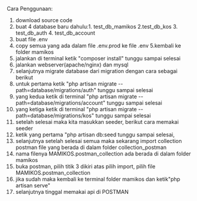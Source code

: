 Cara Penggunaan:
1. download source code
2. buat 4 database baru dahulu:1. test_db_mamikos 2.test_db_kos 3. test_db_auth 4. test_db_account
3. buat file .env
4. copy semua yang ada dalam file .env.prod ke file .env 
5.kembali ke folder mamikos
6. jalankan di terminal ketik "composer install" tunggu sampai selesai
7. jalankan webserver(apache/nginx) dan mysql
8. selanjutnya migrate database dari migration dengan cara sebagai berikut
9. untuk pertama ketik "php artisan migrate --path=database/migrations/auth" tunggu sampai selesai
10. yang kedua ketik di terminal "php artisan migrate --path=database/migrations/account" tunggu sampai selesai
11. yang ketiga ketik di terminal "php artisan migrate --path=database/migrations/kos" tunggu sampai selesai
12. setelah selesai maka kita masukkan seeder, berikut cara memakai seeder
13. ketik yang pertama "php artisan db:seed tunggu sampai selesai,
15. selanjutnya setelah selesai semua maka sekarang import collection postman file yang berada di dalam folder collection_postman
16. nama filenya MAMIKOS.postman_collection ada berada di dalam folder mamikos
17. buka postman, pilih titik 3 dikiri atas pilih import, pilih file MAMIKOS.postman_collection
18. jika sudah maka kembali ke terminal folder mamikos dan ketik"php artisan serve"
19. selanjutnya tinggal memakai api di POSTMAN

